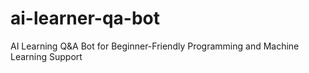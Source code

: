# ai-learner-qa-bot
AI Learning Q&amp;A Bot for Beginner-Friendly Programming and Machine Learning Support
